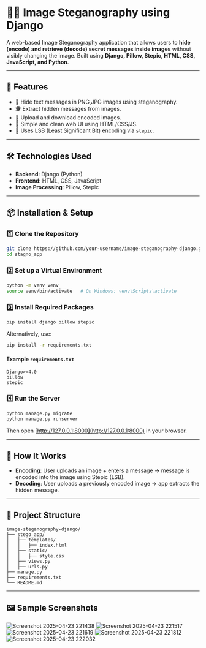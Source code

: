 # 🕵️‍♂️ Image Steganography using Django

A web-based Image Steganography application that allows users to **hide (encode) and retrieve (decode) secret messages inside images** without visibly changing the image. Built using **Django, Pillow, Stepic, HTML, CSS, JavaScript, and Python**.

---

## 🚀 Features

* 🔐 Hide text messages in PNG,JPG images using steganography.
* 🕵️ Extract hidden messages from images.
* 📂 Upload and download encoded images.
* 🧰 Simple and clean web UI using HTML/CSS/JS.
* 🧠 Uses LSB (Least Significant Bit) encoding via `stepic`.

---

## 🛠️ Technologies Used

* **Backend**: Django (Python)
* **Frontend**: HTML, CSS, JavaScript
* **Image Processing**: Pillow, Stepic

---

## 📦 Installation & Setup

### 1️⃣ Clone the Repository

```bash
git clone https://github.com/your-username/image-steganography-django.git
cd stagno_app
```

### 2️⃣ Set up a Virtual Environment

```bash
python -m venv venv
source venv/bin/activate   # On Windows: venv\Scripts\activate
```

### 3️⃣ Install Required Packages

```bash
pip install django pillow stepic
```

Alternatively, use:

```bash
pip install -r requirements.txt
```

#### Example `requirements.txt`

```
Django>=4.0
pillow
stepic
```

### 4️⃣ Run the Server

```bash
python manage.py migrate
python manage.py runserver
```

Then open [http://127.0.0.1:8000](http://127.0.0.1:8000) in your browser.

---

## 🧠 How It Works

* **Encoding**: User uploads an image + enters a message → message is encoded into the image using Stepic (LSB).
* **Decoding**: User uploads a previously encoded image → app extracts the hidden message.

---

## 📂 Project Structure

```
image-steganography-django/
├── stego_app/
│   ├── templates/
│   │   ├── index.html
│   ├── static/
│   │   ├── style.css
│   ├── views.py
│   ├── urls.py
├── manage.py
├── requirements.txt
└── README.md
```

---

## 🖼️ Sample Screenshots
![Screenshot 2025-04-23 221438](https://github.com/user-attachments/assets/bb143984-021e-4475-84c4-df5b053a2dae)
![Screenshot 2025-04-23 221517](https://github.com/user-attachments/assets/4e176764-e931-466a-b48d-61a28a535061)
![Screenshot 2025-04-23 221619](https://github.com/user-attachments/assets/421861d7-525f-419d-b18c-9d4bc7afdb29)
![Screenshot 2025-04-23 221812](https://github.com/user-attachments/assets/532274bd-6435-4ab6-8aea-7deca524934f)
![Screenshot 2025-04-23 222032](https://github.com/user-attachments/assets/c38492f7-7045-4bd5-b7b4-e24c1fe7a8ba)

